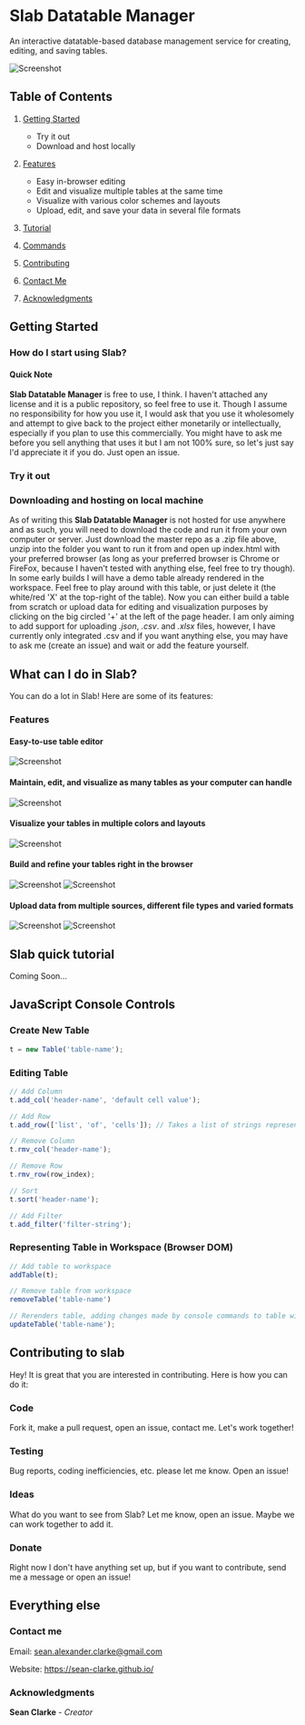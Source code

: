 # Slab Datatable Manager
An interactive datatable-based database management service for creating, editing, and saving tables.

![Screenshot](https://raw.github.com/Sean-Clarke/website-dbms/screenshots/titless.png?raw=true "Easy to use, beautiful table management")

## Table of Contents
   1. [Getting Started](#getting-started)
      * Try it out
      * Download and host locally
   2. [Features](#features)
      * Easy in-browser editing
      * Edit and visualize multiple tables at the same time
      * Visualize with various color schemes and layouts
      * Upload, edit, and save your data in several file formats
   3. [Tutorial](#slab-quick-tutorial)
   4. [Commands](#javascript-console-commands)
   5. [Contributing](#contributing-to-slab)
   
   6. [Contact Me](#contact-me)
   
   7. [Acknowledgments](#acknowledgments)

## Getting Started
### How do I start using Slab?
#### Quick Note
**Slab Datatable Manager** is free to use, I think. I haven't attached any license and it is a public repository, so feel free to use it. Though I assume no responsibility for how you use it, I would ask that you use it wholesomely and attempt to give back to the project either monetarily or intellectually, especially if you plan to use this commercially. You might have to ask me before you sell anything that uses it but I am not 100% sure, so let's just say I'd appreciate it if you do. Just open an issue.

### Try it out

### Downloading and hosting on local machine
As of writing this **Slab Datatable Manager** is not hosted for use anywhere and as such, you will need to download the code and run it from your own computer or server. Just download the master repo as a .zip file above, unzip into the folder you want to run it from and open up index.html with your preferred browser (as long as your preferred browser is Chrome or FireFox, because I haven't tested with anything else, feel free to try though). In some early builds I will have a demo table already rendered in the workspace. Feel free to play around with this table, or just delete it (the white/red 'X' at the top-right of the table). Now you can either build a table from scratch or upload data for editing and visualization purposes by clicking on the big circled '+' at the left of the page header. I am only aiming to add support for uploading _.json_, _.csv_. and _.xlsx_ files, however, I have currently only integrated .csv and if you want anything else, you may have to ask me (create an issue) and wait or add the feature yourself.

## What can I do in Slab?
You can do a lot in Slab! Here are some of its features:
### Features
#### Easy-to-use table editor
![Screenshot](https://raw.github.com/Sean-Clarke/website-dbms/screenshots/editor.png?raw=true "Easy editing functionality")
#### Maintain, edit, and visualize as many tables as your computer can handle
![Screenshot](https://raw.github.com/Sean-Clarke/website-dbms/screenshots/multitables.png?raw=true "Multiple tables support")
#### Visualize your tables in multiple colors and layouts
![Screenshot](https://raw.github.com/Sean-Clarke/website-dbms/screenshots/altrowlayout.png?raw=true "Alternating rows layout")
#### Build and refine your tables right in the browser
![Screenshot](https://raw.github.com/Sean-Clarke/website-dbms/screenshots/tablebuilding.png?raw=true "Build on your tables")
![Screenshot](https://raw.github.com/Sean-Clarke/website-dbms/screenshots/interfaceoptions.png?raw=true "Comprehensive interface")
#### Upload data from multiple sources, different file types and varied formats
![Screenshot](https://raw.github.com/Sean-Clarke/website-dbms/screenshots/newtable.png?raw=true "Easy editing functionality")
![Screenshot](https://raw.github.com/Sean-Clarke/website-dbms/screenshots/loadpreview.png?raw=true "Easy editing functionality")
## Slab quick tutorial
Coming Soon...
## JavaScript Console Controls
### Create New Table
```js
t = new Table('table-name');
```
### Editing Table
```js
// Add Column
t.add_col('header-name', 'default cell value');

// Add Row
t.add_row(['list', 'of', 'cells']); // Takes a list of strings representing new cell value at the respective header index column, additonal keyword arguments 'index'=-1 and 'replace'=false are used for reorganizing and editing cells

// Remove Column
t.rmv_col('header-name');

// Remove Row
t.rmv_row(row_index);

// Sort
t.sort('header-name');

// Add Filter
t.add_filter('filter-string');
```
### Representing Table in Workspace (Browser DOM)
```js
// Add table to workspace
addTable(t);

// Remove table from workspace
removeTable('table-name')

// Rerenders table, adding changes made by console commands to table with name == 'table-name'
updateTable('table-name');
```

## Contributing to slab
Hey! It is great that you are interested in contributing. Here is how you can do it:
### Code
Fork it, make a pull request, open an issue, contact me. Let's work together!
### Testing
Bug reports, coding inefficiencies, etc. please let me know. Open an issue!
### Ideas
What do you want to see from Slab? Let me know, open an issue. Maybe we can work together to add it.
### Donate
Right now I don't have anything set up, but if you want to contribute, send me a message or open an issue!

## Everything else
### Contact me
Email: sean.alexander.clarke@gmail.com

Website: https://sean-clarke.github.io/
### Acknowledgments
**Sean Clarke** - _Creator_
